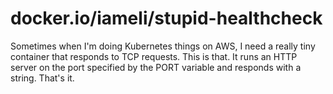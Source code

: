 docker.io/iameli/stupid-healthcheck
===================================

Sometimes when I'm doing Kubernetes things on AWS, I need a really tiny container that responds to
TCP requests. This is that. It runs an HTTP server on the port specified by the PORT variable and
responds with a string. That's it.
